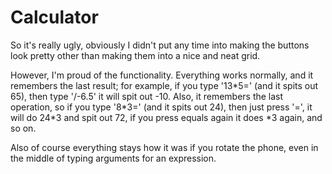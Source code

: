 # Calculator

So it's really ugly, obviously I didn't put any time into making the buttons look pretty other than making them into a nice and neat grid.

However, I'm proud of the functionality. Everything works normally, and it remembers the last result; for example, if you type '13\*5=' (and it spits out 65), then type '/\-6.5' it will spit out \-10. Also, it remembers the last operation, so if you type '8\*3=' (and it spits out 24), then just press '=', it will do 24\*3 and spit out 72, if you press equals again it does \*3 again, and so on.


Also of course everything stays how it was if you rotate the phone, even in the middle of typing arguments for an expression.
